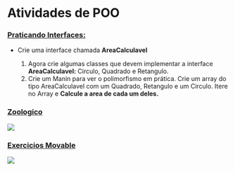 <h1 class="intro">Atividades de POO</h1>
<h3><a href="https://github.com/clebsonf/POO/tree/master/src/br/ufpb/pratInterface">Praticando Interfaces:</a></h3>
<ul>
	<li>Crie uma interface chamada <b>AreaCalculavel</b></li>
	<ol>
		<li>Agora crie algumas classes que devem implementar a interface <b>AreaCalculavel:</b> Circulo, Quadrado e Retangulo.</li>
		<li>Crie um Manin para ver o polimorfismo em prática. Crie um array do tipo AreaCalculavel com um Quadrado, Retangulo e um Circulo. Itere no Array e <b> Calcule a area de cada um deles.</b></li>
	</ol>
</ul>

<h3><a href="https://github.com/clebsonf/POO/tree/master/src/br/zoologico">Zoologico</a></h3>

<img src="https://github.com/clebsonf/POO/blob/master/uml/Zoologico.png">

<h3><a href="https://github.com/clebsonf/POO/tree/master/src/br/ufpb/movable">Exercicios Movable</a></h3>
<img src="https://github.com/clebsonf/POO/blob/master/uml/MovableFinal.png">
